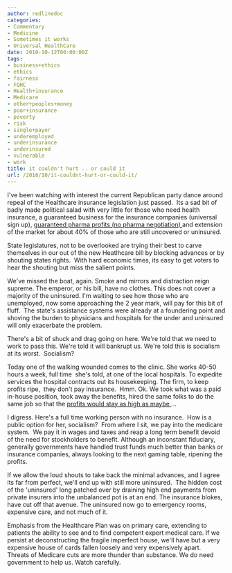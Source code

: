 ```yaml
---
author: redlinedoc
categories:
- Commentary
- Medicine
- Sometimes it works
- Universal HealthCare
date: 2010-10-12T00:00:00Z
tags:
- business+ethics
- ethics
- fairness
- FQHC
- Health+insurance
- Medicare
- other+peoples+money
- poor+insurance
- poverty
- risk
- single+payor
- underemployed
- underinsurance
- underinsured
- vulnerable
- work
title: it couldn't hurt .. or could it
url: /2010/10/it-couldnt-hurt-or-could-it/
---
```


I've been watching with interest the current Republican party dance around repeal of the Healthcare insurance legislation just passed.  Its a sad bit of badly made political salad with very little for those who need health insurance, a guaranteed business for the insurance companies (universal sign up), [guaranteed pharma profits (no pharma negotiation) ][1]and extension of the market for about 40% of those who are still uncovered or uninsured.

State legislatures, not to be overlooked are trying their best to carve themselves in our out of the new Heatlhcare bill by blocking advances or by shouting states rights.  With hard economic times, its easy to get voters to hear the shouting but miss the salient points.

We've missed the boat, again. Smoke and mirrors and distraction reign supreme. The emperor, or his bill, have no clothes. This does not cover a majority of the uninsured. I'm waiting to see how those who are unemployed, now some approaching the 2 year mark, will pay for this bit of fluff.  The state's assistance systems were already at a foundering point and shoving the burden to physicians and hospitals for the under and uninsured will only exacerbate the problem.

There's a bit of shuck and drag going on here. We're told that we need to work to pass this. We're told it will bankrupt us. We're told this is socialism at its worst.  Socialism?

Today one of the walking wounded comes to the clinic. She works 40-50 hours a week, full time  she's told, at one of the local hospitals. To expedite services the hospital contracts out its housekeeping. The firm, to keep profits ripe,  they don't pay insurance.  Hmm. Ok. We took what was a paid in-house position, took away the benefits, hired the same folks to do the same job so that the [profits would stay as high as maybe ][2]...

I digress. Here's a full time working person with no insurance.  How is a public option for her, socialism?  From where I sit, we pay into the medicare system.  We pay it in wages and taxes and reap a long term benefit devoid of the need for stockholders to benefit. Although an inconstant fiduciary, generally governments have handled trust funds much better than banks or insurance companies, always looking to the next gaming table, ripening the profits.

If we allow the loud shouts to take back the minimal advances, and I agree its far from perfect, we'll end up with still more uninsured.  The hidden cost of the 'uninsured' long patched over by draining high end payments from private insurers into the unbalanced pot is at an end. The insurance blokes, have cut off that avenue. The uninsured now go to emergency rooms, expensive care, and not much of it.

Emphasis from the Healthcare Plan was on primary care, extending to patients the ability to see and to find competent expert medical care. If we persist at deconstructing the fragile imperfect house, we'll have but a very expensive house of cards fallen loosely and very expensively apart.  Threats of Medicare cuts are more thunder than substance. We do need government to help us. Watch carefully.

 [1]: http://www.slate.com/id/2224621/ "Big Pharma Billy Tauzin"
 [2]: http://www.youtube.com/watch?v=p220yi2VOj8 "I was gonna  be an engineer "
